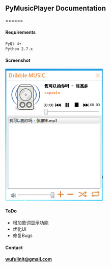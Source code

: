 ## PyMusicPlayer Documentation
======
	
#### Requirements
	PyQt 4+
	Python 2.7.x

#### Screenshot
![MusicPlayer](https://github.com/wufulin/PyMusicPlayer/blob/master/src/images/MusicPlayer.PNG)

#### ToDo
* 增加歌词显示功能
* 优化UI
* 修复Bugs

#### Contact
**<wufulinit@gmail.com>**
